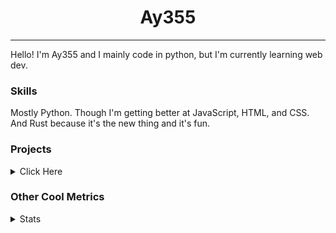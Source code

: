 <h1 align="center"><b>Ay355</b></h1>

---

Hello! I'm Ay355 and I mainly code in python, but I'm currently learning web dev.


### Skills

Mostly Python. Though I'm getting better at JavaScript, HTML, and CSS. And Rust because it's the new thing and it's fun.


### Projects

<details>
 <summary>Click Here</summary>
<br>

 This is probably out of date

[Standle](https://discord.com/oauth2/authorize?client_id=810345494223781899&scope=bot&permissions=8)
 - A multipurpose discord bot for your discord server. Has useful and fun commands for you to mess around with. Made with [discord.py](https://www.github.com/Rapptz/discord.py).

[RoboAy355](https://github.com/Ay-355/RoboAy355)
 - A personal discord bot that I use for random things.

[Asyncdictionary](https://github.com/Ay-355/asyncdictionary)
 - An async wrapper for the freedictionaryAPI. See the README for more info.

 
That's pretty much it, other stuff is closed-source.
 
</details>


### Other Cool Metrics


<details>
<summary>Stats</summary>
<br>
 
<a href="https://github.com/Ay-355">
 <img align="center" src="https://github-readme-stats.vercel.app/api?username=Ay-355&theme=tokyonight&show_icons=true&count_private=true&hide_border=true" />
</a><a href="https://github.com/Ay-355">
  <img align="center" src="https://github-readme-stats.vercel.app/api/top-langs/?username=Ay-355&hide=toml,yaml,cmake&layout=compact&langs_count=8&theme=tokyonight&hide_border=true" />
</a>

 
&nbsp; <!-- Space character to put some space between the different stat types. -->

 
<!--START_SECTION:waka-->
**🐱 My Github Data** 

> 🏆 426 Contributions in the Year 2021
 > 
> 📦 1.1 kB Used in Github's Storage 
 > 
> 🚫 Not Opted to Hire
 > 
> 📜 9 Public Repositories 
 > 
> 🔑 2 Private Repositories  
 > 
**I'm an Early 🐤** 

```text
🌞 Morning    7 commits      ░░░░░░░░░░░░░░░░░░░░░░░░░   3.02% 
🌆 Daytime    112 commits    ████████████░░░░░░░░░░░░░   48.28% 
🌃 Evening    106 commits    ███████████░░░░░░░░░░░░░░   45.69% 
🌙 Night      7 commits      ░░░░░░░░░░░░░░░░░░░░░░░░░   3.02%

```
📅 **I'm Most Productive on Thursday** 

```text
Monday       38 commits     ████░░░░░░░░░░░░░░░░░░░░░   16.38% 
Tuesday      36 commits     ████░░░░░░░░░░░░░░░░░░░░░   15.52% 
Wednesday    24 commits     ██░░░░░░░░░░░░░░░░░░░░░░░   10.34% 
Thursday     43 commits     ████░░░░░░░░░░░░░░░░░░░░░   18.53% 
Friday       32 commits     ███░░░░░░░░░░░░░░░░░░░░░░   13.79% 
Saturday     33 commits     ███░░░░░░░░░░░░░░░░░░░░░░   14.22% 
Sunday       26 commits     ██░░░░░░░░░░░░░░░░░░░░░░░   11.21%

```


📊 **This Week I Spent My Time On** 

```text
💬 Programming Languages: 
VimL                     1 hr 6 mins         █████████████░░░░░░░░░░░░   52.61% 
Python                   25 mins             █████░░░░░░░░░░░░░░░░░░░░   20.16% 
PowerShell               16 mins             ███░░░░░░░░░░░░░░░░░░░░░░   12.78% 
INI                      9 mins              ██░░░░░░░░░░░░░░░░░░░░░░░   7.52% 
Git                      6 mins              █░░░░░░░░░░░░░░░░░░░░░░░░   5.45%

🔥 Editors: 
Vim                      1 hr 41 mins        ████████████████████░░░░░   79.7% 
Notepad++                25 mins             █████░░░░░░░░░░░░░░░░░░░░   20.3%

🐱‍💻 Projects: 
Unknown Project          1 hr 32 mins        ██████████████████░░░░░░░   72.9% 
standle-bot              25 mins             █████░░░░░░░░░░░░░░░░░░░░   20.37% 
connscript               6 mins              █░░░░░░░░░░░░░░░░░░░░░░░░   5.24% 
starship                 1 min               ░░░░░░░░░░░░░░░░░░░░░░░░░   1.15% 
nerdtree                 0 secs              ░░░░░░░░░░░░░░░░░░░░░░░░░   0.33%

💻 Operating System: 
Windows                  2 hrs 7 mins        █████████████████████████   100.0%

```

**I Mostly Code in Python** 

```text
Python                   7 repos             ███████████████████░░░░░░   77.78% 
HTML                     1 repo              ██░░░░░░░░░░░░░░░░░░░░░░░   11.11% 
C++                      1 repo              ██░░░░░░░░░░░░░░░░░░░░░░░   11.11%

```



 Last Updated on 13/08/2021
<!--END_SECTION:waka-->
</details>
